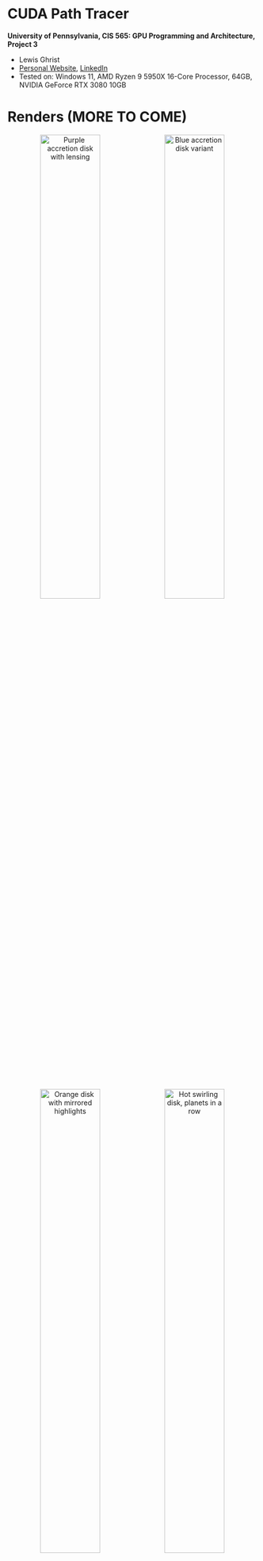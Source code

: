 CUDA Path Tracer
================

**University of Pennsylvania, CIS 565: GPU Programming and Architecture, Project 3**

* Lewis Ghrist
* [Personal Website](https://siwel-cg.github.io/siwel.cg_websiteV1/index.html#home), [LinkedIn](https://www.linkedin.com/in/lewis-ghrist-4b1b3728b/)
* Tested on: Windows 11, AMD Ryzen 9 5950X 16-Core Processor, 64GB, NVIDIA GeForce RTX 3080 10GB

# Renders (MORE TO COME)
<p align="center">
  <img src="IMAGES/blackhole_bvh_test.2025-10-05_02-39-31z.775samp.png" alt="Purple accretion disk with lensing" width="49%"/>
  <img src="IMAGES/blackhole_bvh_test.2025-10-05_02-25-49z.537samp.png" alt="Blue accretion disk variant" width="49%"/>
</p>
<p align="center">
  <img src="IMAGES/blackhole_mirrors.2025-10-05_13-27-25z.678samp.png" alt="Orange disk with mirrored highlights" width="49%"/>
  <img src="IMAGES/singleBH_V1.2025-10-05_17-56-29z.437samp.png" alt="Hot swirling disk, planets in a row" width="49%"/>
</p>
<p align="center">
  <img src="IMAGES/singleBH_V1.2025-10-05_17-53-17z.661samp.png" alt="Pastel disk, planets in a row" width="49%"/>
  <img src="IMAGES/singleBH_V1.2025-10-05_16-53-14z.97samp.png" alt="Magenta close-up with hand silhouette" width="49%"/>
</p>
<p align="center">
  <img src= "IMAGES/singleBH_V1.2025-10-04_03-03-55z.950samp.png" alt="Clean pink ring and lensing" width="60%"/>
</p>

# Overview

First, a quick introduction to **Path tracing**. Path tracing is a physically-based rendering technique that simulates light transport by tracing rays backward from the camera into the scene. Each ray bounces off surfaces, accumulating color and lighting information until it either hits a light source or is terminated. By averaging many randomly sampled paths per pixel, the algorithm converges to a photorealistic image with accurate global illumination, soft shadows, and complex light interactions.

### GPU Implementation

This path tracer uses a **wavefront architecture** optimized for GPU parallelism. Instead of assigning each thread a complete path (which would cause divergence as paths terminate at different times), each thread processes a single path segment-one bounce at a time. This allows for other optimizations such as stream compaction and material sorting, which I will explain later on. The general process of path tracing is:

1. Rays are cast from the camera with initial energy (throughput) of 1.0
2. All active rays are evaluated in parallel for their current bounce
3. Upon intersection, the ray's throughput is multiplied by the surface's BSDF response
4. Surviving rays continue to the next bounce iteration

This approach maintains high GPU occupancy by keeping threads synchronized at each bounce level, avoiding the warp divergence that would occur if different threads were at different depths in their paths.
For a deeper dive into path tracing, see [PBRT](https://www.pbr-book.org/3ed-2018/Light_Transport_I_Surface_Reflection/Path_Tracing) or [Ray Tracing in One Weekend](https://raytracing.github.io/).

---

In this project, various visual and performace improving features were implemented including:
### Core Rendering
- **Physically-Based Materials**: Diffuse and mirror BSDFs with stochastic roughness-based blending
- **Stochastic Anti-Aliasing**: Randomized subpixel sampling for smooth edges
- **Environment Mapping**: HDR skybox lighting with spherical coordinate sampling

### Advanced Effects
- **Black Hole Gravitational Lensing**: Physically accurate light bending with procedural accretion disk (see below)
- **Depth of Field**: Thin lens camera model with configurable focal distance and aperture size
- **Bloom Post-Processing**: Perceptual luminance-based glow for bright light sources

### Performance Optimizations
- **BVH Acceleration**: Custom bounding volume hierarchy for fast ray-mesh intersection
- **Stream Compaction**: Automatic culling of terminated ray paths to maintain GPU efficiency
- **Material Sorting**: Coherent BSDF evaluation through dynamic ray reordering

### Pipeline
- **Custom OBJ Loader**: Direct obj mesh import supporting positions and normals

# Featurs
## Black Hole Gravitational Lensing

Path tracing typically assumes light travels in perfectly straight lines-and for the most part, that's accurate. Even phenomena like refraction that *seem* to warp light are really just straight-line segments through different media. Black holes, however, are a dramatic exception. Their immense mass distorts spacetime itself, bending the paths of light rays in ways that can't be modeled with simple geometry.

This seemed like the perfect challenge for a path tracer.

### The Approach

The concept is straightforward: when a ray intersects the black hole's influence sphere, instead of tracing straight ahead, we simulate the ray's trajectory as it curves under gravitational acceleration toward the center-much like simulating a particle under Newtonian gravity (because fundamentally, that's what's happening to the photon).

During each integration step:
- If the ray passes within a minimum radius (the event horizon), it's absorbed-we zero out the path's energy, leaving the pixel black
- If it exceeds a maximum radius, it's escaped the gravitational field-we resume standard straight-line ray marching until the next scene intersection

Simple, right?

### The Physics

The challenge: *how strong is the gravitational pull?* I'm not a physicist, and general relativity is... complicated. Fortunately, much smarter people have done the heavy lifting. The implementation is based on [this excellent article](https://rantonels.github.io/starless/) by rantonels, which derives a surprisingly elegant formula for the acceleration experienced by light near a Schwarzschild (non-rotating, uncharged) black hole.

With this acceleration equation in hand, I implemented an RK4 integrator for numerical stability and efficiency. The result: light rays that genuinely curve through spacetime around our black hole sphere.
<p align="center">
  <a href="IMAGES/LightWarpSolo_V1.png">
    <img src="IMAGES/LightWarpSolo_V1.png" alt="Black hole gravitational lensing" width="600" />
  </a>
</p>

### Accretion Disk
As you can see from the renders above, there is a bit more to a black hole than just light bending. Real black holes (at least the ones we can see) have this disk of glowing gass and debris spiraling around and into it. This glowing disk is what makes the gravitational lensing visible: light from the back of the disk bends over and around the black hole, creating the iconic "halo" effect. Simulating actual clouds of volumes would be another level of complexity I neither had the time nor the need to do. Instead, we can get a somewhat convincing result by faking this disk with a noise. If our stepped ray passes through the accretion disk plane, we can use that position to sample a noise and shade the ray accordingly.

<p align="center">
  <a href="IMAGES/BlackHoleSolo_V1.png">
    <img src="IMAGES/BlackHoleSolo_V1.png" alt="Black hole gravitational lensing" width="600" />
  </a>
</p>

### Implementation

 After each step our ray inside the gravitation field takes, I check if it passes our accretion disk's plane. If so, I find where between the current position and the last position it crosses this plane. Using that 2D coordinate, I sample a simple perlin noise function and then swirl the result based on the radius from the center very similarly to the technique I used in this past black hole project: [black hole shader work](https://siwel-cg.github.io/siwel.cg_websiteV1/projects/BlackHole.html). This gives the spiralling look without having to incorperate any actual motion into the black hole math. 


# References
- https://henrikdahlberg.github.io/2016/08/23/stream-compaction.html
- https://nvidia.github.io/cccl/thrust/api/group__stream__compaction_1gaf01d45b30fecba794afae065d625f94f.html
- https://jacco.ompf2.com/2022/04/13/how-to-build-a-bvh-part-1-basics/
- http://spiro.fisica.unipd.it/~antonell/schwarzschild/
- https://rantonels.github.io/starless/
- https://web.mit.edu/10.001/Web/Course_Notes/Differential_Equations_Notes/node5.html
- https://blog.seanholloway.com/2022/03/13/visualizing-black-holes-with-general-relativistic-ray-tracing/
- https://learnopengl.com/Advanced-Lighting/Bloom
- https://github.com/tinyobjloader/tinyobjloader/tree/release
- https://free3d.com/3d-model/hand-v3--902450.html
- https://www.spacespheremaps.com/hdr-spheremaps/